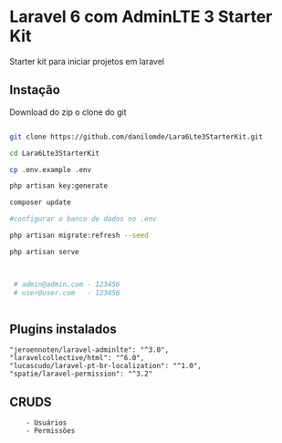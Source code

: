 
# Laravel 6 com AdminLTE 3 Starter Kit

Starter kit para iniciar projetos em laravel

## Instação

Download do zip o clone do git

```bash

git clone https://github.com/danilomde/Lara6Lte3StarterKit.git

cd Lara6Lte3StarterKit

cp .env.example .env

php artisan key:generate

composer update

#configurar o banco de dados no .env

php artisan migrate:refresh --seed

php artisan serve



 # admin@admin.com - 123456
 # user@user.com   - 123456



```



## Plugins instalados

```
"jeroennoten/laravel-adminlte": "^3.0",       
"laravelcollective/html": "^6.0",
"lucascudo/laravel-pt-br-localization": "^1.0",
"spatie/laravel-permission": "^3.2"

```



## CRUDS

```
	- Usuários
	- Permissões

```


